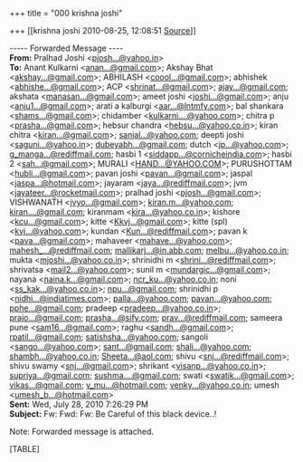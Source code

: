 +++
title = "000 krishna joshi"

+++
[[krishna joshi	2010-08-25, 12:08:51 [Source](https://groups.google.com/g/bvparishat/c/s5VXp1VHArw)]]



  

  

----- Forwarded Message ----  
**From:** Pralhad Joshi \<[pjosh...@yahoo.in]()\>  
**To:** Anant Kulkarni \<[anan...@gmail.com]()\>; Akshay Bhat \<[akshay...@gmail.com]()\>; ABHILASH \<[coool...@gmail.com]()\>; abhishek \<[abhishe...@gmail.com]()\>; ACP \<[shrinat...@gmail.com]()\>; [ajay...@gmail.com](); akshata \<[manasan...@gmail.com]()\>; ameet joshi \<[joshi...@gmail.com]()\>; anju \<[anju1...@gmail.com]()\>; arati a kalburgi \<[aar...@lntmfy.com]()\>; bal shankara \<[shams...@gmail.com]()\>; chidamber \<[kulkarni....@yahoo.com]()\>; chitra p \<[prasha...@gmail.com]()\>; hebsur chandra \<[hebsu...@yahoo.co.in]()\>; kiran chitra \<[kiran...@gmail.com]()\>; [sanjal...@yahoo.com](); deepti joshi \<[saguni...@yahoo.in]()\>; [dubeyabh...@gmail.com](); dutch \<[jp...@yahoo.com]()\>; [g_manga...@rediffmail.com](); hasbi 1 \<[siddapp...@cornicheindia.com]()\>; hasbi 2 \<[sah...@gmail.com]()\>; MURALI \<[HAND...@YAHOO.COM]()\>; PURUSHOTTAM \<[hubli...@gmail.com]()\>; pavan joshi \<[pavan...@gmail.com]()\>; jaspal \<[jaspa...@hotmail.com]()\>; jayaram \<[jaya...@rediffmail.com]()\>; jvm \<[jayateer...@rocketmail.com]()\>; pralhad joshi \<[pjosh...@gmail.com]()\>; VISHWANATH \<[jvyo...@gmail.com]()\>; [kiran.m...@yahoo.com](); [kiran....@gmail.com](); kiranmam \<[kira...@yahoo.co.in]()\>; kishore \<[kcu...@gmail.com]()\>; kitte \<[Kkvj...@gmail.com]()\>; kitte (spl) \<[kvj...@yahoo.com]()\>; kundan \<[Kun...@rediffmail.com]()\>; pavan k \<[pava...@gmail.com]()\>; mahaveer \<[mahave...@yahoo.com]()\>; [mahesh\_...@rediffmail.com](); [mallikarj...@in.abb.com](); [melbu...@yahoo.co.in](); mukta \<[mjoshi...@yahoo.co.in]()\>; shrinidhi m \<[shrini...@rediffmail.com]()\>; shrivatsa \<[mail2...@yahoo.com]()\>; sunil m \<[mundargic...@gmail.com]()\>; nayana \<[naina.k...@gmail.com]()\>; [ncr_ku...@yahoo.co.in](); noni \<[ss_kak...@yahoo.co.in]()\>; [npu...@gmail.com](); shrinidhi p \<[nidhi...@indiatimes.com]()\>; [palla...@yahoo.com](); [pavan...@yahoo.com](); [pphe...@gmail.com](); pradeep \<[pradeep...@yahoo.co.in]()\>; [prajo...@gmail.com](); [prasha...@sify.com](); [prav...@rediffmail.com](); sameera pune \<[sam16...@gmail.com]()\>; raghu \<[sandh...@gmail.com]()\>; [rpatil...@gmail.com](); [satishsha...@yahoo.com](); sangoli \<[sango...@yahoo.com]()\>; [sant...@gmail.com](); [shali...@yahoo.com](); [shambh...@yahoo.co.in](); [Sheeta...@aol.com](); shivu \<[snj...@rediffmail.com]()\>; shivu swamy \<[snj...@gmail.com]()\>; shrikant \<[visanp...@yahoo.co.in]()\>; [supriya...@gmail.com](); [sushma....@gmail.com](); swati \<[swatik...@gmail.com]()\>; [vikas...@gmail.com](); [v_mu...@hotmail.com](); [venky...@yahoo.co.in](); umesh \<[umesh_b...@hotmail.com]()\>  
**Sent:** Wed, July 28, 2010 7:26:29 PM  
**Subject:** Fw: Fwd: Fw: Be Careful of this black device..!  
  
Note: Forwarded message is attached.  
  

[TABLE]

  

  

